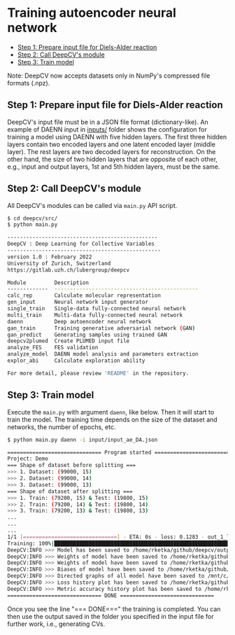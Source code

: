 # Training autoencoder neural network <!-- omit in toc -->

- [Step 1: Prepare input file for Diels-Alder reaction](#step-1-prepare-input-file-for-diels-alder-reaction)
- [Step 2: Call DeepCV's module](#step-2-call-deepcvs-module)
- [Step 3: Train model](#step-3-train-model)

Note: DeepCV now accepts datasets only in NumPy's compressed file formats (.npz).

## Step 1: Prepare input file for Diels-Alder reaction

DeepCV's input file must be in a JSON file format (dictionary-like).
An example of DAENN input in [inputs/](../input/) folder shows the configuration for training a model using DAENN with five hidden layers.
The first three hidden layers contain two encoded layers and one latent encoded layer (middle layer).
The rest layers are two decoded layers for reconstruction.
On the other hand, the size of two hidden layers that are opposite of each other,
e.g., input and output layers, 1st and 5th hidden layers, must be the same.

## Step 2: Call DeepCV's module

All DeepCV's modules can be called via `main.py` API script.

```sh
$ cd deepcv/src/
$ python main.py

------------------------------------------------
DeepCV : Deep Learning for Collective Variables
-------------------------------------------------
version 1.0 : February 2022
University of Zurich, Switzerland
https://gitlab.uzh.ch/lubergroup/deepcv

Module         Description
-------------  ----------------------------------------------
calc_rep       Calculate molecular representation
gen_input      Neural network input generator
single_train   Single-data fully-connected neural network
multi_train    Multi-data fully-connected neural network
daenn          Deep autoencoder neural network
gan_train      Training generative adversarial network (GAN)
gan_predict    Generating samples using trained GAN
deepcv2plumed  Create PLUMED input file
analyze_FES    FES validation
analyze_model  DAENN model analysis and parameters extraction
explor_abi     Calculate exploration ability

For more detail, please review 'README' in the repository.
```

## Step 3: Train model

Execute the `main.py` with argument `daenn`, like below. Then it will start to train the model.
The training time depends on the size of the dataset and networks, the number of epochs, etc.

```sh
$ python main.py daenn -i input/input_ae_DA.json

============================== Program started ==============================
Project: Demo
=== Shape of dataset before splitting ===
>>> 1. Dataset: (99000, 15)
>>> 2. Dataset: (99000, 14)
>>> 3. Dataset: (99000, 13)
=== Shape of dataset after splitting ===
>>> 1. Train: (79200, 15) & Test: (19800, 15)
>>> 2. Train: (79200, 14) & Test: (19800, 14)
>>> 3. Train: (79200, 13) & Test: (19800, 13)
...
...
...
1/1 [==============================] - ETA: 0s - loss: 0.1283 - out_1_loss: 0.1268 - out_2_loss: 0.0154 - out_1_mse: 4.0202e-04 - out_2_mse: 61/1█ ETA: 00:00s - loss: 0.1283 - out_1_loss: 0.1268 - out_2_loss: 0.0154 - out_1_mse: 0.0004 - out_2_mse: 67.5435 - val_loss: 0.1176 - val_ou1/1 [==============================] - 0s 21ms/step - loss: 0.1283 - out_1_loss: 0.1268 - out_2_loss: 0.0154 - out_1_mse: 4.0202e-04 - out_2_mse: 67.5435 - val_loss: 0.1176 - val_out_1_loss: 0.1160 - val_out_2_loss: 0.0156 - val_out_1_mse: 0.0013 - val_out_2_mse: 66.8437
Training: 100%|█████████████████████████████████████████████████████████████████████████████████████████ 1000/1000 ETA: 00:00s,  42.66epochs/sDeepCV:INFO >>> Congrats! Training model is completed.
DeepCV:INFO >>> Model has been saved to /home/rketka/github/deepcv/output/model.h5
DeepCV:INFO >>> Weights of model have been saved to /home/rketka/github/deepcv/output/model_weights.h5
DeepCV:INFO >>> Weights of model have been saved to /home/rketka/github/deepcv/output/model_weights.npz
DeepCV:INFO >>> Biases of model have been saved to /home/rketka/github/deepcv/output/model_biases.npz
DeepCV:INFO >>> Directed graphs of all model have been saved to /mnt/c/Users/Nutt/Desktop/daenn-test
DeepCV:INFO >>> Loss history plot has been saved to /home/rketka/github/deepcv/output/loss.png
DeepCV:INFO >>> Metric accuracy history plot has been saved to /home/rketka/github/deepcv/output/metrics.png
============================== DONE ==============================
```

Once you see the line "=== DONE===" the training is completed.
You can then use the output saved in the folder you specified in the input file for further work, i.e., generating CVs.
